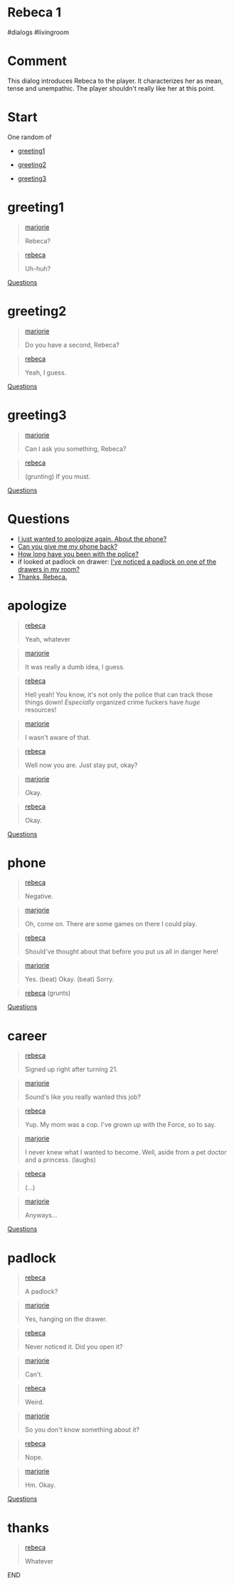 # Rebeca 1

#dialogs #livingroom 

# Comment

This dialog introduces Rebeca to the player. It characterizes her as mean, tense and unempathic. The player shouldn't really like her at this point.

# Start

One random of

* [greeting1](#greeting1)

* [greeting2](#greeting2)

* [greeting3](#greeting3)

# greeting1

> [marjorie](../characters/marjorie.md)
> 
> Rebeca?

> [rebeca](../characters/rebeca.md)
> 
> Uh-huh?

[Questions](#Questions)

# greeting2

> [marjorie](../characters/marjorie.md)
> 
> Do you have a second, Rebeca?

> [rebeca](../characters/rebeca.md)
> 
> Yeah, I guess.

[Questions](#Questions)

# greeting3

> [marjorie](../characters/marjorie.md)
> 
> Can I ask you something, Rebeca?

> [rebeca](../characters/rebeca.md)
> 
> (grunting) If you must.

[Questions](#Questions)

# Questions

* [I just wanted to apologize again. About the phone?](#apologize)
* [Can you give me my phone back?](#phone)
* [How long have you been with the police?](#career)
* if looked at padlock on drawer: [I've noticed a padlock on one of the drawers in my room?](#padlock)
* [Thanks, Rebeca.](#thanks)

# apologize

> [rebeca](../characters/rebeca.md)
> 
> Yeah, whatever

> [marjorie](../characters/marjorie.md)
> 
> It was really a dumb idea, I guess.

> [rebeca](../characters/rebeca.md)
> 
> Hell yeah! You know, it's not only the police that can track those things down! *Especially* organized crime fuckers have *huge* resources!

> [marjorie](../characters/marjorie.md)
> 
> I wasn't aware of that.

> [rebeca](../characters/rebeca.md)
> 
> Well now you are. Just stay put, okay?

> [marjorie](../characters/marjorie.md)
> 
> Okay.

> [rebeca](../characters/rebeca.md)
> 
> Okay.

[Questions](#Questions)

# phone

> [rebeca](../characters/rebeca.md)
> 
> Negative.

> [marjorie](../characters/marjorie.md)
> 
> Oh, come on. There are some games on there I could play.

> [rebeca](../characters/rebeca.md)
> 
> Should've thought about that before you put us all in danger here!

> [marjorie](../characters/marjorie.md)
> 
> Yes. (beat) Okay. (beat) Sorry.

> [rebeca](../characters/rebeca.md)
> (grunts)

[Questions](#Questions)

# career

> [rebeca](../characters/rebeca.md)
> 
> Signed up right after turning 21.

> [marjorie](../characters/marjorie.md)
> 
> Sound's like you really wanted this job?

> [rebeca](../characters/rebeca.md)
> 
> Yup. My mom was a cop. I've grown up with the Force, so to say.

> [marjorie](../characters/marjorie.md)
> 
> I never knew what I wanted to become. Well, aside from a pet doctor and a princess. (laughs)

> [rebeca](../characters/rebeca.md)
> 
> (...)

> [marjorie](../characters/marjorie.md)
> 
> Anyways...

[Questions](#Questions)

# padlock

> [rebeca](../characters/rebeca.md)
> 
> A padlock?

> [marjorie](../characters/marjorie.md)
> 
> Yes, hanging on the drawer.

> [rebeca](../characters/rebeca.md)
> 
> Never noticed it. Did you open it?

> [marjorie](../characters/marjorie.md)
> 
> Can't.

> [rebeca](../characters/rebeca.md)
> 
> Weird.

> [marjorie](../characters/marjorie.md)
> 
> So you don't know something about it?

> [rebeca](../characters/rebeca.md)
> 
> Nope.

> [marjorie](../characters/marjorie.md)
> 
> Hm. Okay.

[Questions](#Questions)

# thanks

> [rebeca](../characters/rebeca.md)
> 
> Whatever

END
